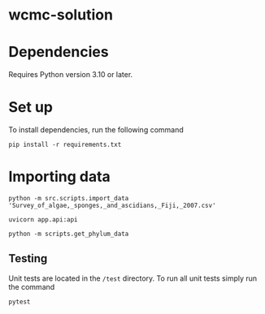 # wcmc-solution

# Dependencies

Requires Python version 3.10 or later.

# Set up

To install dependencies, run the following command
```
pip install -r requirements.txt
```


# Importing data
```
python -m src.scripts.import_data 'Survey_of_algae,_sponges,_and_ascidians,_Fiji,_2007.csv'
```

```
uvicorn app.api:api 
```

```
python -m scripts.get_phylum_data
```

## Testing

Unit tests are located in the `/test` directory. To run all unit tests simply run the command
```
pytest
```

